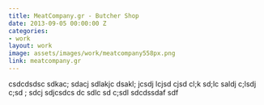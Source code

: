 ```yaml
---
title: MeatCompany.gr - Butcher Shop
date: 2013-09-05 00:00:00 Z
categories:
- work
layout: work
image: assets/images/work/meatcompany558px.png
link: meatcompany.gr
---
```


csdcdsdsc sdkac; sdacj sdlakjc dsakl; jcsdj lcjsd cjsd cl;k sd;lc saldj c;lsdj c;sd ; sdcj sdjcsdcs
dc sdlc sd c;sdl sdcdssdaf sdf